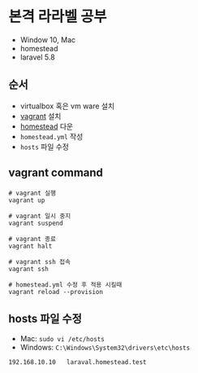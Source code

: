 # 본격 라라벨 공부

* Window 10, Mac
* homestead
* laravel 5.8

## 순서
* virtualbox 혹은 vm ware 설치
* [vagrant](https://www.vagrantup.com/downloads.html) 설치
* [homestead](https://github.com/laravel/homestead) 다운
* `homestead.yml` 작성
* `hosts` 파일 수정

## vagrant command
```
# vagrant 실행
vagrant up

# vagrant 일시 중지
vagrant suspend

# vagrant 종료
vagrant halt

# vagrant ssh 접속
vagrant ssh

# homestead.yml 수정 후 적용 시킬때
vagrant reload --provision
```

## hosts 파일 수정
* Mac: `sudo vi /etc/hosts`
* Windows: `C:\Windows\System32\drivers\etc\hosts`
```
192.168.10.10   laraval.homestead.test
```
